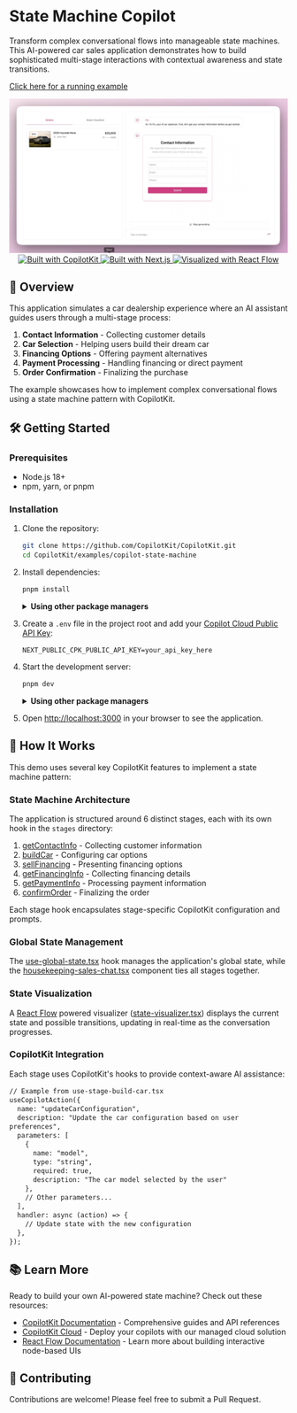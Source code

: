 # State Machine Copilot

Transform complex conversational flows into manageable state machines. This AI-powered car sales application demonstrates how to build sophisticated multi-stage interactions with contextual awareness and state transitions.

[Click here for a running example](https://state-machine-copilot.vercel.app/)

<div align="center">
  <img src="./assets/preview.png" alt="State Machine Copilot for Car Sales"/>

  <a href="https://copilotkit.ai" target="_blank">
    <img src="https://img.shields.io/badge/Built%20with-CopilotKit-6963ff" alt="Built with CopilotKit"/>
  </a>
  <a href="https://nextjs.org" target="_blank">
    <img src="https://img.shields.io/badge/Built%20with-Next.js%2014-black" alt="Built with Next.js"/>
  </a>
  <a href="https://reactflow.dev/" target="_blank">
    <img src="https://img.shields.io/badge/Visualized%20with-React%20Flow-ff0072" alt="Visualized with React Flow"/>
  </a>
</div>

## 🚗 Overview

This application simulates a car dealership experience where an AI assistant guides users through a multi-stage process:

1. **Contact Information** - Collecting customer details
2. **Car Selection** - Helping users build their dream car
3. **Financing Options** - Offering payment alternatives
4. **Payment Processing** - Handling financing or direct payment
5. **Order Confirmation** - Finalizing the purchase

The example showcases how to implement complex conversational flows using a state machine pattern with CopilotKit.

## 🛠️ Getting Started

### Prerequisites

- Node.js 18+ 
- npm, yarn, or pnpm

### Installation

1. Clone the repository:
   ```bash
   git clone https://github.com/CopilotKit/CopilotKit.git
   cd CopilotKit/examples/copilot-state-machine
   ```

2. Install dependencies:

   ```bash
   pnpm install
   ```

   <details>
     <summary><b>Using other package managers</b></summary>
     
     ```bash
     # Using yarn
     yarn install
     
     # Using npm
     npm install
     ```
   </details>

3. Create a `.env` file in the project root and add your [Copilot Cloud Public API Key](https://cloud.copilotkit.ai):
   ```
   NEXT_PUBLIC_CPK_PUBLIC_API_KEY=your_api_key_here
   ```

4. Start the development server:

   ```bash
   pnpm dev
   ```

   <details>
     <summary><b>Using other package managers</b></summary>
     
     ```bash
     # Using yarn
     yarn dev
     
     # Using npm
     npm run dev
     ```
   </details>

5. Open [http://localhost:3000](http://localhost:3000) in your browser to see the application.

## 🧩 How It Works

This demo uses several key CopilotKit features to implement a state machine pattern:

### State Machine Architecture

The application is structured around 6 distinct stages, each with its own hook in the `stages` directory:

1. [getContactInfo](./src/lib/stages/use-stage-get-contact-info.tsx) - Collecting customer information
2. [buildCar](src/lib/stages/use-stage-choose-housekeeper.tsx) - Configuring car options
3. [sellFinancing](./src/lib/stages/use-stage-sell-financing.tsx) - Presenting financing options
4. [getFinancingInfo](./src/lib/stages/use-stage-get-financing-info.tsx) - Collecting financing details
5. [getPaymentInfo](./src/lib/stages/use-stage-get-payment-info.tsx) - Processing payment information
6. [confirmOrder](./src/lib/stages/use-stage-confirm-order.tsx) - Finalizing the order

Each stage hook encapsulates stage-specific CopilotKit configuration and prompts.

### Global State Management

The [use-global-state.tsx](./src/lib/stages/use-global-state.tsx) hook manages the application's global state, while the [housekeeping-sales-chat.tsx](src/components/housekeeping-sales-chat.tsx) component ties all stages together.

### State Visualization

A [React Flow](https://reactflow.dev/) powered visualizer ([state-visualizer.tsx](./src/components/state-visualizer.tsx)) displays the current state and possible transitions, updating in real-time as the conversation progresses.

### CopilotKit Integration

Each stage uses CopilotKit's hooks to provide context-aware AI assistance:

```tsx
// Example from use-stage-build-car.tsx
useCopilotAction({
  name: "updateCarConfiguration",
  description: "Update the car configuration based on user preferences",
  parameters: [
    {
      name: "model",
      type: "string",
      required: true,
      description: "The car model selected by the user"
    },
    // Other parameters...
  ],
  handler: async (action) => {
    // Update state with the new configuration
  },
});
```

## 📚 Learn More

Ready to build your own AI-powered state machine? Check out these resources:

- [CopilotKit Documentation](https://docs.copilotkit.ai) - Comprehensive guides and API references
- [CopilotKit Cloud](https://cloud.copilotkit.ai/) - Deploy your copilots with our managed cloud solution
- [React Flow Documentation](https://reactflow.dev/docs/introduction/) - Learn more about building interactive node-based UIs

## 🤝 Contributing

Contributions are welcome! Please feel free to submit a Pull Request.
